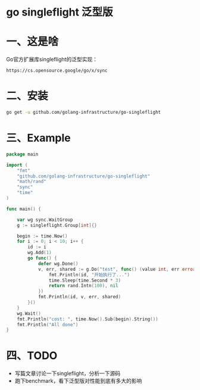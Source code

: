 # go singleflight 泛型版

# 一、这是啥

Go官方扩展库singleflight的泛型实现：

```text
https://cs.opensource.google/go/x/sync
```



# 二、安装

```bash
go get -u github.com/golang-infrastructure/go-singleflight
```



# 三、Example

```go
package main

import (
	"fmt"
	"github.com/golang-infrastructure/go-singleflight"
	"math/rand"
	"sync"
	"time"
)

func main() {

	var wg sync.WaitGroup
	g := singleflight.Group[int]{}

	begin := time.Now()
	for i := 0; i < 10; i++ {
		id := i
		wg.Add(1)
		go func() {
			defer wg.Done()
			v, err, shared := g.Do("test", func() (value int, err error) {
				fmt.Println(id, "开始执行了...")
				time.Sleep(time.Second * 3)
				return rand.Intn(100), nil
			})
			fmt.Println(id, v, err, shared)
		}()
	}
	wg.Wait()
	fmt.Println("cost: ", time.Now().Sub(begin).String())
	fmt.Println("All done")
}
```



# 四、TODO

- 写篇文章讨论一下singleflight，分析一下源码
- 跑下benchmark，看下泛型版对性能到底有多大的影响 



